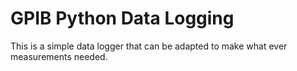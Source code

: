 # GPIB Python Data Logging 

This is a simple data logger that can be adapted to make what ever measurements needed.
